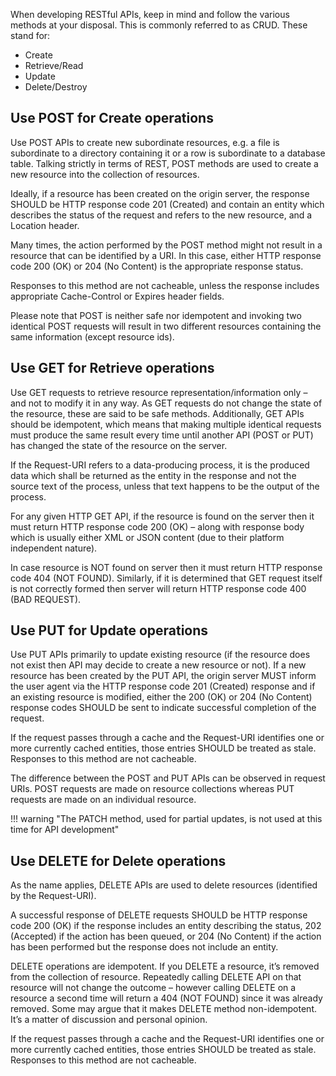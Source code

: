 When developing RESTful APIs, keep in mind and follow the various methods at your disposal.   This is commonly referred to as CRUD.  These stand for:

* Create
* Retrieve/Read
* Update
* Delete/Destroy

## **Use POST for Create operations**
Use POST APIs to create new subordinate resources, e.g. a file is subordinate to a directory containing it or a row is subordinate to a database table. Talking strictly in terms of REST, POST methods are used to create a new resource into the collection of resources.

Ideally, if a resource has been created on the origin server, the response SHOULD be HTTP response code 201 (Created) and contain an entity which describes the status of the request and refers to the new resource, and a Location header.

Many times, the action performed by the POST method might not result in a resource that can be identified by a URI. In this case, either HTTP response code 200 (OK) or 204 (No Content) is the appropriate response status.

Responses to this method are not cacheable, unless the response includes appropriate Cache-Control or Expires header fields.

Please note that POST is neither safe nor idempotent and invoking two identical POST requests will result in two different resources containing the same information (except resource ids).

## **Use GET for Retrieve operations**
Use GET requests to retrieve resource representation/information only – and not to modify it in any way. As GET requests do not change the state of the resource, these are said to be safe methods. Additionally, GET APIs should be idempotent, which means that making multiple identical requests must produce the same result every time until another API (POST or PUT) has changed the state of the resource on the server.

If the Request-URI refers to a data-producing process, it is the produced data which shall be returned as the entity in the response and not the source text of the process, unless that text happens to be the output of the process.

For any given HTTP GET API, if the resource is found on the server then it must return HTTP response code 200 (OK) – along with response body which is usually either XML or JSON content (due to their platform independent nature).

In case resource is NOT found on server then it must return HTTP response code 404 (NOT FOUND). Similarly, if it is determined that GET request itself is not correctly formed then server will return HTTP response code 400 (BAD REQUEST).

## **Use PUT for Update operations**
Use PUT APIs primarily to update existing resource (if the resource does not exist then API may decide to create a new resource or not). If a new resource has been created by the PUT API, the origin server MUST inform the user agent via the HTTP response code 201 (Created) response and if an existing resource is modified, either the 200 (OK) or 204 (No Content) response codes SHOULD be sent to indicate successful completion of the request.

If the request passes through a cache and the Request-URI identifies one or more currently cached entities, those entries SHOULD be treated as stale. Responses to this method are not cacheable.

The difference between the POST and PUT APIs can be observed in request URIs. POST requests are made on resource collections whereas PUT requests are made on an individual resource.

!!! warning "The PATCH method, used for partial updates, is not used at this time for API development"

## **Use DELETE for Delete operations**
As the name applies, DELETE APIs are used to delete resources (identified by the Request-URI).

A successful response of DELETE requests SHOULD be HTTP response code 200 (OK) if the response includes an entity describing the status, 202 (Accepted) if the action has been queued, or 204 (No Content) if the action has been performed but the response does not include an entity.

DELETE operations are idempotent. If you DELETE a resource, it’s removed from the collection of resource. Repeatedly calling DELETE API on that resource will not change the outcome – however calling DELETE on a resource a second time will return a 404 (NOT FOUND) since it was already removed. Some may argue that it makes DELETE method non-idempotent. It’s a matter of discussion and personal opinion.

If the request passes through a cache and the Request-URI identifies one or more currently cached entities, those entries SHOULD be treated as stale. Responses to this method are not cacheable.
